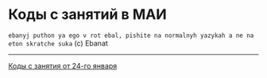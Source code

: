 # Коды с занятий в МАИ

` ebanyj puthon ya ego v rot ebal, pishite na normalnyh yazykah a ne na eton skratche suka ` (c) Ebanat 

---

[Коды с занятия от 24-го января](https://myschproj.github.io/mai/24-01)
